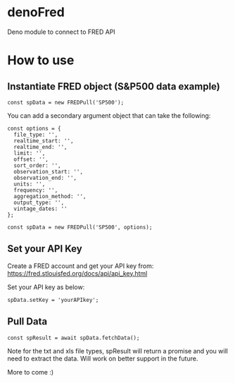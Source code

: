 # denoFred
Deno module to connect to FRED API

# How to use

## Instantiate FRED object (S&P500 data example)
```
const spData = new FREDPull('SP500');
```

You can add a secondary argument object that can take the following:

```
const options = {
  file_type: '',
  realtime_start: '',
  realtime_end: '',
  limit: '',
  offset: '',
  sort_order: '',
  observation_start: '',
  observation_end: '',
  units: '',
  frequency: '',
  aggregation_method: '',
  output_type: '',
  vintage_dates: ''
};

const spData = new FREDPull('SP500', options);
```

## Set your API Key
Create a FRED account and get your API key from: https://fred.stlouisfed.org/docs/api/api_key.html

Set your API key as below:
```
spData.setKey = 'yourAPIkey';
```

## Pull Data

```
const spResult = await spData.fetchData();
```
Note for the txt and xls file types, spResult will return a promise and you will need to extract the data. Will work on better support in the future.

More to come :)
